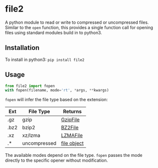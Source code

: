 # file2
A python module to read or write to compressed or uncompressed files.
Similar to the `open` function, this provides a single function call for opening files using standard modules build in to python3.

## Installation
To install in python3:
`pip install file2`

## Usage
```python
from file2 import fopen
with fopen(filename, mode='rt', *args, **kwargs)
```

`fopen` will infer the file type based on the extension:

|Ext|File Type|Returns|
|---|---|---|
|.gz|gzip|[GzipFile](https://docs.python.org/3/library/gzip.html)
|.bz2|bzip2|[BZ2File](https://docs.python.org/3/library/bz2.html)
|.xz|xz/lzma|[LZMAFile](https://docs.python.org/3/library/lzma.html)
|.*|uncompressed|[file object](https://docs.python.org/3/library/functions.html#open)

The available modes depend on the file type.
`fopen` passes the mode directly to the specific opener without modification.
